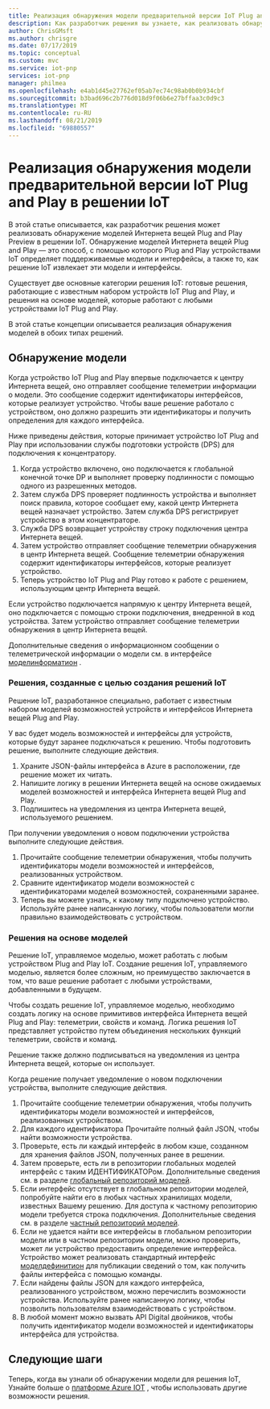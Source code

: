 ```yaml
---
title: Реализация обнаружения модели предварительной версии IoT Plug and Play | Документация Майкрософт
description: Как разработчик решения вы узнаете, как реализовать обнаружение модели Интернета вещей Plug and Play в решении.
author: ChrisGMsft
ms.author: chrisgre
ms.date: 07/17/2019
ms.topic: conceptual
ms.custom: mvc
ms.service: iot-pnp
services: iot-pnp
manager: philmea
ms.openlocfilehash: e4ab1d45e27762ef05ab7ec74c98ab0b0b934cbf
ms.sourcegitcommit: b3bad696c2b776d018d9f06b6e27bffaa3c0d9c3
ms.translationtype: MT
ms.contentlocale: ru-RU
ms.lasthandoff: 08/21/2019
ms.locfileid: "69880557"
---
```

# <a name="implement-iot-plug-and-play-preview-model-discovery-in-an-iot-solution"></a>Реализация обнаружения модели предварительной версии IoT Plug and Play в решении IoT

В этой статье описывается, как разработчик решения может реализовать обнаружение моделей Интернета вещей Plug and Play Preview в решении IoT.  Обнаружение моделей Интернета вещей Plug and Play — это способ, с помощью которого Plug and Play устройствами IoT определяет поддерживаемые модели и интерфейсы, а также то, как решение IoT извлекает эти модели и интерфейсы.

Существует две основные категории решения IoT: готовые решения, работающие с известным набором устройств IoT Plug and Play, и решения на основе моделей, которые работают с любыми устройствами IoT Plug and Play.

В этой статье концепции описывается реализация обнаружения моделей в обоих типах решений.

## <a name="model-discovery"></a>Обнаружение модели

Когда устройство IoT Plug and Play впервые подключается к центру Интернета вещей, оно отправляет сообщение телеметрии информации о модели. Это сообщение содержит идентификаторы интерфейсов, которые реализует устройство. Чтобы ваше решение работало с устройством, оно должно разрешить эти идентификаторы и получить определения для каждого интерфейса.

Ниже приведены действия, которые принимает устройство IoT Plug and Play при использовании службы подготовки устройств (DPS) для подключения к концентратору.

1. Когда устройство включено, оно подключается к глобальной конечной точке DP и выполняет проверку подлинности с помощью одного из разрешенных методов.
1. Затем служба DPS проверяет подлинность устройства и выполняет поиск правила, которое сообщает ему, какой центр Интернета вещей назначает устройство. Затем служба DPS регистрирует устройство в этом концентраторе.
1. Служба DPS возвращает устройству строку подключения центра Интернета вещей.
1. Затем устройство отправляет сообщение телеметрии обнаружения в центр Интернета вещей. Сообщение телеметрии обнаружения содержит идентификаторы интерфейсов, которые реализует устройство.
1. Теперь устройство IoT Plug and Play готово к работе с решением, использующим центр Интернета вещей.

Если устройство подключается напрямую к центру Интернета вещей, оно подключается с помощью строки подключения, внедренной в код устройства. Затем устройство отправляет сообщение телеметрии обнаружения в центр Интернета вещей.

Дополнительные сведения о информационном сообщении о телеметрической информации о модели см. в интерфейсе [моделинформатион](concepts-common-interfaces.md) .

### <a name="purpose-built-iot-solutions"></a>Решения, созданные с целью создания решений IoT

Решение IoT, разработанное специально, работает с известным набором моделей возможностей устройств и интерфейсов Интернета вещей Plug and Play.

У вас будет модель возможностей и интерфейсы для устройств, которые будут заранее подключаться к решению. Чтобы подготовить решение, выполните следующие действия.

1. Храните JSON-файлы интерфейса в Azure в расположении, где решение может их читать.
1. Напишите логику в решении Интернета вещей на основе ожидаемых моделей возможностей и интерфейса Интернета вещей Plug and Play.
1. Подпишитесь на уведомления из центра Интернета вещей, используемого решением.

При получении уведомления о новом подключении устройства выполните следующие действия.

1. Прочитайте сообщение телеметрии обнаружения, чтобы получить идентификаторы модели возможностей и интерфейсов, реализованных устройством.
1. Сравните идентификатор модели возможностей с идентификаторами моделей возможностей, сохраненными заранее.
1. Теперь вы можете узнать, к какому типу подключено устройство. Используйте ранее написанную логику, чтобы пользователи могли правильно взаимодействовать с устройством.

### <a name="model-driven-solutions"></a>Решения на основе моделей

Решение IoT, управляемое моделью, может работать с любым устройством Plug and Play IoT. Создание решения IoT, управляемого моделью, является более сложным, но преимущество заключается в том, что ваше решение работает с любыми устройствами, добавленными в будущем.

Чтобы создать решение IoT, управляемое моделью, необходимо создать логику на основе примитивов интерфейса Интернета вещей Plug and Play: телеметрии, свойств и команд. Логика решения IoT представляет устройство путем объединения нескольких функций телеметрии, свойств и команд.

Решение также должно подписываться на уведомления из центра Интернета вещей, которые он использует.

Когда решение получает уведомление о новом подключении устройства, выполните следующие действия.

1. Прочитайте сообщение телеметрии обнаружения, чтобы получить идентификаторы модели возможностей и интерфейсов, реализованных устройством.
1. Для каждого идентификатора Прочитайте полный файл JSON, чтобы найти возможности устройства.
1. Проверьте, есть ли каждый интерфейс в любом кэше, созданном для хранения файлов JSON, полученных ранее в решении.
1. Затем проверьте, есть ли в репозитории глобальных моделей интерфейс с таким ИДЕНТИФИКАТОРом. Дополнительные сведения см. в разделе [глобальный репозиторий моделей](howto-manage-models.md).
1. Если интерфейс отсутствует в глобальном репозитории моделей, попробуйте найти его в любых частных хранилищах модели, известных Вашему решению. Для доступа к частному репозиторию модели требуется строка подключения. Дополнительные сведения см. в разделе [частный репозиторий моделей](howto-manage-models.md).
1. Если не удается найти все интерфейсы в глобальном репозитории модели или в частном репозитории модели, можно проверить, может ли устройство предоставить определение интерфейса. Устройство может реализовать стандартный интерфейс [моделдефинитион](concepts-common-interfaces.md) для публикации сведений о том, как получить файлы интерфейса с помощью команды.
1. Если найдены файлы JSON для каждого интерфейса, реализованного устройством, можно перечислить возможности устройства. Используйте ранее написанную логику, чтобы позволить пользователям взаимодействовать с устройством.
1. В любой момент можно вызвать API Digital двойников, чтобы получить идентификатор модели возможностей и идентификаторы интерфейса для устройства.

## <a name="next-steps"></a>Следующие шаги

Теперь, когда вы узнали об обнаружении модели для решения IoT, Узнайте больше о [платформе Azure IOT](overview-iot-plug-and-play.md) , чтобы использовать другие возможности решения.
